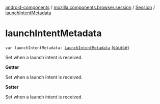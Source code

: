 [android-components](../../index.md) / [mozilla.components.browser.session](../index.md) / [Session](index.md) / [launchIntentMetadata](./launch-intent-metadata.md)

# launchIntentMetadata

`var launchIntentMetadata: `[`LaunchIntentMetadata`](../../mozilla.components.browser.session.engine.request/-launch-intent-metadata/index.md) [(source)](https://github.com/mozilla-mobile/android-components/blob/master/components/browser/session/src/main/java/mozilla/components/browser/session/Session.kt#L178)

Set when a launch intent is received.

**Getter**

Set when a launch intent is received.

**Setter**

Set when a launch intent is received.

